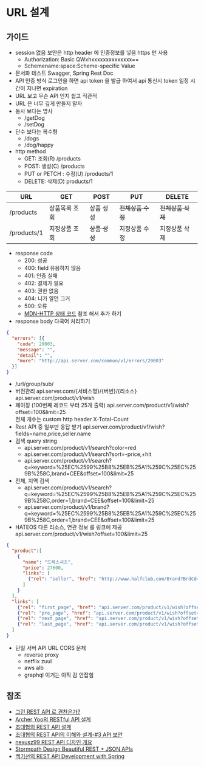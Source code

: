 # URL 설계

## 가이드

- session 없음 보안은 http header 에 인증정보를 넣음 https 만 사용
  - Authorization: Basic QWxhxxxxxxxxxxxxxx==
  - Schemename:space:Scheme-specific Value
- 문서화 테스트 Swagger, Spring Rest Doc
- API 인증 방식
로그인을 하면 api token 을 발급 하여서 api 통신시 token 일정 시간이 지나면 expiration  
- URL 보고 무슨 API 인지 쉽고 직관적
- URL 은 너무 깊게 만들지 말자
- 동사 보다는 명사
  - /getDog
  - /setDog
- 단수 보다는 복수형
  - /dogs
  - /dog/happy
- http method
  - GET: 조회(R) /products
  - POST: 생성(C) /products
  - PUT or  PETCH : 수정(U) /products/1
  - DELETE: 삭제(D) products/1
  
|URL|GET|POST|PUT|DELETE|
|---|---|---|---|---|
|/products|상품목록 조회|상품 생성| ~~전체상품 수정~~ | ~~전체상품 삭제~~ |
|/products/1|지정상품 조회|~~상품 생성~~|지정상품 수정| 지정상품 삭제 |

- response code
  - 200: 성공
  - 400: field 유용하지 않음
  - 401: 인증 실패
  - 402: 결제가 필요
  - 403: 권한 없음
  - 404: 니가 알던 그거
  - 500: 오류
  - [MDN-HTTP 상태 코드](https://developer.mozilla.org/ko/docs/Web/HTTP/Status) 참조 해서 추가 하기
- response body 다국어 처리하기
```json
{
  "errors": [{
    "code": 20003,
    "message": "",
    "detail": "",
    "more": "http://api.server.com/common/v1/errors/20003"
  }]
}
```
- /url/group/sub/
- 버전관리
api.server.com/{서비스명}/{버번}/{리소스}
api.server.com/product/v1/wish
- 페이징 (100번째 레코드 부터 25개 출력)
api.server.com/product/v1/wish?offset=100&limit=25  
전체 개수는 custom http header X-Total-Count
- Rest API 중 일부만 응답 받기
api.server.com/product/v1/wish?fields=name,price,seller.name
- 검색 query string
  - api.server.com/product/v1/search?color=red
  - api.server.com/product/v1/search?sort=-price,+hit
  - api.server.com/product/v1/search?q=keyword=%25EC%2599%25B8%25EB%25A1%259C%25EC%259B%258C,brand=CEE&offset=100&limit=25
- 전체, 지역 검색
  - api.server.com/product/v1/search?q=keyword=%25EC%2599%25B8%25EB%25A1%259C%25EC%259B%258C,order=1,brand=CEE&offset=100&limit=25
  - api.server.com/product/v1/brand?q=keyword=%25EC%2599%25B8%25EB%25A1%259C%25EC%259B%258C,order=1,brand=CEE&offset=100&limit=25
- HATEOS 다른 리소스, 연관 정보 를 링크에 제공
api.server.com/product/v1/wish?offset=100&limit=25
```json
{  
  "product":[
    {
      "name": "드레스셔츠",
      "price": 27600,
      "links": [
        {"rel": "seller", "href": "http://www.halfclub.com/Brand?BrdCd=PWY&PrdType=0&Category=ak"}
      ]
    }    
  ],
  "links": [
    {"rel": "first_page", "href": "api.server.com/product/v1/wish?offset=0&limit=5"},
    {"rel": "pre_page", "href": "api.server.com/product/v1/wish?offset=6&limit=5"},
    {"rel": "next_page", "href": "api.server.com/product/v1/wish?offset=11&limit=5"},
    {"rel": "last_page", "href": "api.server.com/product/v1/wish?offset=122&limit=5"},
  ]
}
```
- 단일 서버 API URL CORS 문제
  - reverse proxy
  - netflix zuul
  - aws alb 
  - graphql 이거는 아직 감 안잡힘 

## 참조
- [그런 REST API 로 괜찬은가?](https://www.youtube.com/watch?v=RP_f5dMoHFc)
- [Archer Yoo의 RESTful API 설계](https://www.slideshare.net/brotherjinho/restful-api-64494716)
- [조대협의 REST API 설계](https://www.slideshare.net/Byungwook/rest-api-60505484)
- [조대협의 REST API의 이해와 설계-#3 API 보안](http://bcho.tistory.com/955?category=252770)
- [nexusz99 REST API 디자인 개요](https://www.slideshare.net/nexusz99/rest-api-48600643)
- [Stormpath Design Beautiful REST + JSON APIs](https://www.slideshare.net/stormpath/rest-jsonapis)
- [백기선의 REST API Development with Spring](https://www.slideshare.net/whiteship/rest-api-development-with-spring)
